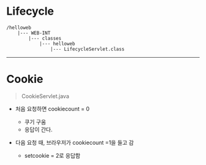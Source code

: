 # Lifecycle

```
/helloweb
	|--- WEB-INT
		|--- classes
			|--- helloweb
				|--- LifecycleServlet.class
```

-----
# Cookie

> CookieServlet.java


+ 처음 요청하면 cookiecount = 0
	+ 쿠기 구움
	+ 응답이 간다.

+ 다음 요청 때, 브라우저가 cookiecount =1을 들고 감
	+ setcookie = 2로 응답함

